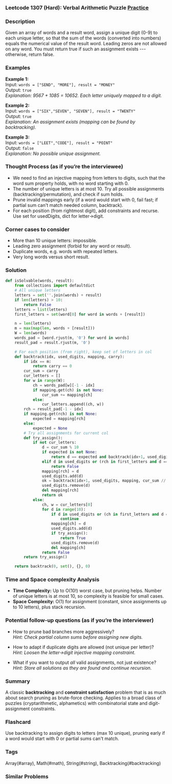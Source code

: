 ### Leetcode 1307 (Hard): Verbal Arithmetic Puzzle [Practice](https://leetcode.com/problems/verbal-arithmetic-puzzle)

### Description  
Given an array of words and a result word, assign a unique digit (0-9) to each unique letter, so that the sum of the words (converted into numbers) equals the numerical value of the result word. Leading zeros are not allowed on any word. You must return true if such an assignment exists --- otherwise, return false.

### Examples  
**Example 1:**  
Input: `words = ["SEND", "MORE"], result = "MONEY"`  
Output: `true`  
*Explanation: 9567 + 1085 = 10652. Each letter uniquely mapped to a digit.*

**Example 2:**  
Input: `words = ["SIX","SEVEN", "SEVEN"], result = "TWENTY"`  
Output: `true`  
*Explanation: An assignment exists (mapping can be found by backtracking).* 

**Example 3:**  
Input: `words = ["LEET","CODE"], result = "POINT"`  
Output: `false`  
*Explanation: No possible unique assignment.*

### Thought Process (as if you’re the interviewee)  
- We need to find an injective mapping from letters to digits, such that the word sum property holds, with no word starting with 0.
- The number of unique letters is at most 10. Try all possible assignments (backtracking/permutation), and check if sum holds.
- Prune invalid mappings early (if a word would start with 0, fail fast; if partial sum can't match needed column, backtrack).
- For each position (from rightmost digit), add constraints and recurse. Use set for usedDigits, dict for letter→digit.

### Corner cases to consider  
- More than 10 unique letters: impossible.
- Leading zero assignment (forbid for any word or result).
- Duplicate words, e.g. words with repeated letters.
- Very long words versus short result.

### Solution

```python
def isSolvable(words, result):
    from collections import defaultdict
    # All unique letters
    letters = set(''.join(words) + result)
    if len(letters) > 10:
        return False
    letters = list(letters)
    first_letters = set(word[0] for word in words + [result])

    n = len(letters)
    m = max(map(len, words + [result]))
    W = len(words)
    words_pad = [word.rjust(m, '0') for word in words]
    result_pad = result.rjust(m, '0')

    # For each position (from right), keep set of letters in col
    def backtrack(idx, used_digits, mapping, carry):
        if idx == m:
            return carry == 0
        cur_sum = carry
        cur_letters = []
        for w in range(W):
            ch = words_pad[w][-1 - idx]
            if mapping.get(ch) is not None:
                cur_sum += mapping[ch]
            else:
                cur_letters.append((ch, w))
        rch = result_pad[-1 - idx]
        if mapping.get(rch) is not None:
            expected = mapping[rch]
        else:
            expected = None
        # Try all assignments for current col
        def try_assign():
            if not cur_letters:
                d = cur_sum % 10
                if expected is not None:
                    return d == expected and backtrack(idx+1, used_digits, mapping, cur_sum // 10)
                elif d in used_digits or (rch in first_letters and d == 0):
                    return False
                mapping[rch] = d
                used_digits.add(d)
                ok = backtrack(idx+1, used_digits, mapping, cur_sum // 10)
                used_digits.remove(d)
                del mapping[rch]
                return ok
            else:
                ch, w = cur_letters[0]
                for d in range(10):
                    if d in used_digits or (ch in first_letters and d == 0):
                        continue
                    mapping[ch] = d
                    used_digits.add(d)
                    if try_assign():
                        return True
                    used_digits.remove(d)
                    del mapping[ch]
                return False
        return try_assign()

    return backtrack(0, set(), {}, 0)
```

### Time and Space complexity Analysis  
- **Time Complexity:** Up to O(10!) worst case, but pruning helps. Number of unique letters is at most 10, so complexity is feasible for small cases.
- **Space Complexity:** O(1) for assignment (constant, since assignments up to 10 letters), plus stack recursion.

### Potential follow-up questions (as if you’re the interviewer)  
- How to prune bad branches more aggressively?  
  *Hint: Check partial column sums before assigning new digits.*

- How to adapt if duplicate digits are allowed (not unique per letter)?  
  *Hint: Loosen the letter→digit injective mapping constraint.*

- What if you want to output *all* valid assignments, not just existence?
  *Hint: Store all solutions as they are found and continue recursion.*

### Summary
A classic **backtracking** and **constraint satisfaction** problem that is as much about search pruning as brute-force checking. Applies to a broad class of puzzles (cryptarithmetic, alphametics) with combinatorial state and digit-assignment constraints.


### Flashcard
Use backtracking to assign digits to letters (max 10 unique), pruning early if a word would start with 0 or partial sums can't match.

### Tags
Array(#array), Math(#math), String(#string), Backtracking(#backtracking)

### Similar Problems
